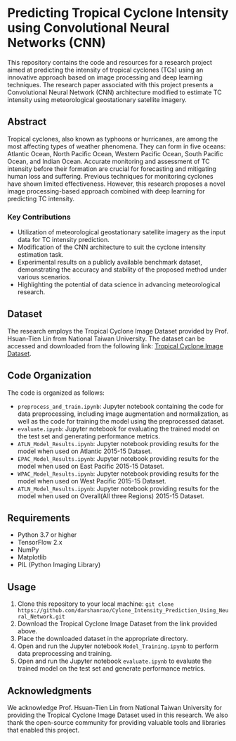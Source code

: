 # Predicting Tropical Cyclone Intensity using Convolutional Neural Networks (CNN)

This repository contains the code and resources for a research project aimed at predicting the intensity of tropical cyclones (TCs) using an innovative approach based on image processing and deep learning techniques. The research paper associated with this project presents a Convolutional Neural Network (CNN) architecture modified to estimate TC intensity using meteorological geostationary satellite imagery.

## Abstract
Tropical cyclones, also known as typhoons or hurricanes, are among the most affecting types of weather phenomena. They can form in five oceans: Atlantic Ocean, North Pacific Ocean, Western Pacific Ocean, South Pacific Ocean, and Indian Ocean. Accurate monitoring and assessment of TC intensity before their formation are crucial for forecasting and mitigating human loss and suffering. Previous techniques for monitoring cyclones have shown limited effectiveness. However, this research proposes a novel image processing-based approach combined with deep learning for predicting TC intensity.

### Key Contributions
- Utilization of meteorological geostationary satellite imagery as the input data for TC intensity prediction.
- Modification of the CNN architecture to suit the cyclone intensity estimation task.
- Experimental results on a publicly available benchmark dataset, demonstrating the accuracy and stability of the proposed method under various scenarios.
- Highlighting the potential of data science in advancing meteorological research.

## Dataset
The research employs the Tropical Cyclone Image Dataset provided by Prof. Hsuan-Tien Lin from National Taiwan University. The dataset can be accessed and downloaded from the following link: [Tropical Cyclone Image Dataset](https://www.csie.ntu.edu.tw/~htlin/program/TCIR/).

## Code Organization
The code is organized as follows:
- `preprocess_and_train.ipynb`: Jupyter notebook containing the code for data preprocessing, including image augmentation and normalization, as well as the code for training the model using the preprocessed dataset.
- `evaluate.ipynb`: Jupyter notebook for evaluating the trained model on the test set and generating performance metrics.
- `ATLN_Model_Results.ipynb`: Jupyter notebook providing results for the model when used on Atlantic 2015-15 Dataset.
- `EPAC_Model_Results.ipynb`: Jupyter notebook providing results for the model when used on East Pacific 2015-15 Dataset.
- `WPAC_Model_Results.ipynb`: Jupyter notebook providing results for the model when used on West Pacific 2015-15 Dataset.
- `ATLN_Model_Results.ipynb`: Jupyter notebook providing results for the model when used on Overall(All three Regions)  2015-15 Dataset.

## Requirements
- Python 3.7 or higher
- TensorFlow 2.x
- NumPy
- Matplotlib
- PIL (Python Imaging Library)

## Usage
1. Clone this repository to your local machine: `git clone https://github.com/darshanrao/Cylone_Intensity_Prediction_Using_Neural_Network.git`
2. Download the Tropical Cyclone Image Dataset from the link provided above.
3. Place the downloaded dataset in the appropriate directory.
4. Open and run the Jupyter notebook `Model_Training.ipynb` to perform data preprocessing and training.
5. Open and run the Jupyter notebook `evaluate.ipynb` to evaluate the trained model on the test set and generate performance metrics.

## Acknowledgments
We acknowledge Prof. Hsuan-Tien Lin from National Taiwan University for providing the Tropical Cyclone Image Dataset used in this research. We also thank the open-source community for providing valuable tools and libraries that enabled this project.
